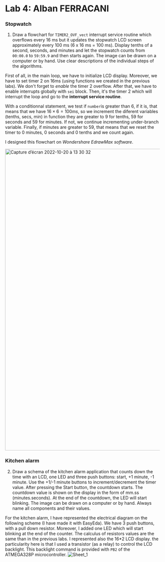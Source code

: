 # Lab 4: Alban FERRACANI

### Stopwatch

1. Draw a flowchart for `TIMER2_OVF_vect` interrupt service routine which overflows every 16&nbsp;ms but it updates the stopwatch LCD screen approximately every 100&nbsp;ms (6 x 16&nbsp;ms = 100&nbsp;ms). Display tenths of a second, seconds, and minutes and let the stopwatch counts from `00:00.0` to `59:59.9` and then starts again. The image can be drawn on a computer or by hand. Use clear descriptions of the individual steps of the algorithms.

First of all, in the main loop, we have to initialize LCD display. Moreover, we have to set timer 2 on 16ms (using functions we created in the previous labs). We don't forget to *enable* the timer 2 overflow. After that, we have to enable interrupts globally with `sei` block. Then, it's the timer 2 which will interrupt the loop and go to the **interrupt service routine**. 

With a conditionnal statement, we test if `number`is greater than 6, if it is, that means that we have $16\times 6 = 100ms$, so we increment the diferent variables (tenths, secs, min) in function they are greater to 9 for tenths, 59 for seconds and 59 for minutes. If not, we continue incrementing under-branch variable. 
Finally, if minutes are greater to 59, that means that we reset the timer to 0 minutes, 0 seconds and 0 tenths and we count again. 

I designed this flowchart on *Wondershare EdrawMax software*. 

<img width="978" alt="Capture d’écran 2022-10-20 à 13 30 32" src="https://user-images.githubusercontent.com/114081879/196937044-2793dfd4-fa65-4596-8788-4fd83d16f2c8.png">



### Kitchen alarm

2. Draw a schema of the kitchen alarm application that counts down the time with an LCD, one LED and three push buttons: start, +1 minute, -1 minute. Use the +1/-1 minute buttons to increment/decrement the timer value. After pressing the Start button, the countdown starts. The countdown value is shown on the display in the form of mm.ss (minutes.seconds). At the end of the countdown, the LED will start blinking. The image can be drawn on a computer or by hand. Always name all components and their values.

For the kitchen alarm, I have represented the electrical diagram on the following scheme (I have made it with EasyEda). We have 3 push buttons, with a pull down resistor. Moreover, I added one LED which will start blinking at the end of the counter. The calculus of resistors values are the same than in the previous labs. I represented also the 16*2 LCD display. the particularity here is that I used a transistor (as a relay) to control the LCD backlight. This backlight command is provided with `PB2` of the ATMEGA328P microcontroller. 
  ![Sheet_1](https://user-images.githubusercontent.com/114081879/196925510-eedbc530-bb83-4efd-9dfc-e487e89c82b2.svg)
